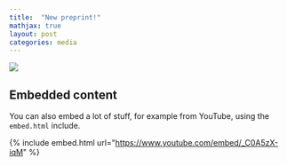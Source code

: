 ```yaml
---
title:  "New preprint!"
mathjax: true
layout: post
categories: media
---
```


![](https://niklas-mueller.github.io/files/preprint_screenshot.png)


## Embedded content

You can also embed a lot of stuff, for example from YouTube, using the `embed.html` include.

{% include embed.html url="https://www.youtube.com/embed/_C0A5zX-iqM" %}

